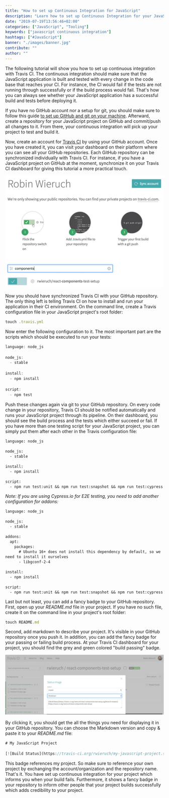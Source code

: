 ```yaml
---
title: "How to set up Continuous Integration for JavaScript"
description: "Learn how to set up Continuous Integration for your JavaScript project. In this tutorial, we will use Travis CI as example for covering the build and tests on your JavaScript application ..."
date: "2019-07-19T13:56:46+02:00"
categories: ["JavaScript", "Tooling"]
keywords: ["javascript continuous integration"]
hashtags: ["#JavaScript"]
banner: "./images/banner.jpg"
contribute: ""
author: ""
---
```


<Sponsorship />

The following tutorial will show you how to set up continuous integration with Travis CI. The continuous integration should make sure that the JavaScript application is built and tested with every change in the code base that reaches your CI. For instance, the CI would fail if the tests are not running through successfully or if the build process would fail. That's how you can always see whether your JavaScript application has a successful build and tests before deploying it.

If you have no GitHub account nor a setup for git, you should make sure to follow this guide [to set up GitHub and git on your machine](/git-essential-commands/). Afterward, create a repository for your JavaScript project on GitHub and commit/push all changes to it. From there, your continuous integration will pick up your project to test and build it.

Now, create an account for [Travis CI](https://travis-ci.org/) by using your GitHub account. Once you have created it, you can visit your dashboard on their platform where you can see all your GitHub repositories. Each GitHub repository can be synchronized individually with Travis CI. For instance, if you have a JavaScript project on GitHub at the moment, synchronize it on your Travis CI dashboard for giving this tutorial a more practical touch.

![javascript CI](./images/travis-ci-toggle.jpg)

Now you should have synchronized Travis CI with your GitHub repository. The only thing left is telling Travis CI on how to install and run your application in their CI environment. On the command line, create a Travis configuration file in your JavaScript project's root folder:

```javascript
touch .travis.yml
```

Now enter the following configuration to it. The most important part are the scripts which should be executed to run your tests:

```javascript
language: node_js

node_js:
  - stable

install:
  - npm install

script:
  - npm test
```

Push these changes again via git to your GitHub repository. On every code change in your repository, Travis CI should be notified automatically and runs your JavaScript project through its pipeline. On their dashboard, you should see the build process and the tests which either succeed or fail. If you have more than one testing script for your JavaScript project, you can simply put them after each other in the Travis configuration file:

```javascript{10}
language: node_js

node_js:
  - stable

install:
  - npm install

script:
  - npm run test:unit && npm run test:snapshot && npm run test:cypress
```

*Note: If you are using Cypress.io for E2E testing, you need to add another configuration for addons:*

```javascript{6,7,8,9,10}
language: node_js

node_js:
  - stable

addons:
  apt:
    packages:
      # Ubuntu 16+ does not install this dependency by default, so we need to install it ourselves
      - libgconf-2-4

install:
  - npm install

script:
  - npm run test:unit && npm run test:snapshot && npm run test:cypress
```

Last but not least, you can add a fancy badge to your GitHub repository. First, open up your *README.md* file in your project. If you have no such file, create it on the command line in your project's root folder:

```javascript
touch README.md
```

Second, add markdown to describe your project. It's visible in your GitHub repository once you push it. In addition, you can add the fancy badge for your passing or failing build process. At your Travis CI dashboard for your project, you should find the grey and green colored "build passing" badge.

![javascript testing continuous integration](./images/travis-ci.jpg)

By clicking it, you should get the all the things you need for displaying it in your GitHub repository. You can choose the Markdown version and copy & paste it to your *README.md* file:

```javascript
# My JavaScript Project

[![Build Status](https://travis-ci.org/rwieruch/my-javascript-project.svg?branch=master)](https://travis-ci.org/rwieruch/my-javascript-project)
```

This badge references my project. So make sure to reference your own project by exchanging the account/organization and the repository name. That's it. You have set up continuous integration for your project which informs you when your build fails. Furthermore, it shows a fancy badge in your repository to inform other people that your project builds successfully which adds credibility to your project.

<ReadMore label="Test Coverage in JavaScript" link="https://www.robinwieruch.de/javascript-test-coverage" />
